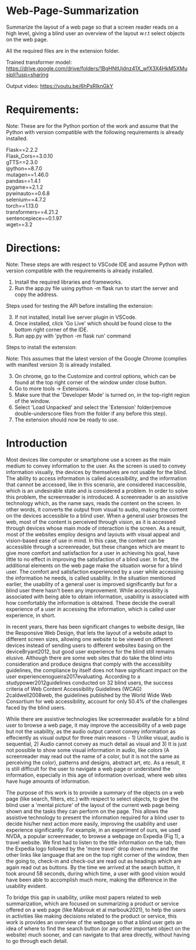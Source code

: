 # Web-Page-Summarization
Summarize the layout of a web page so that a screen reader reads on a high level, giving a blind user an overview of the layout w.r.t select objects on the web page.

All the required files are in the extension folder.

Trained transformer model: https://drive.google.com/drive/folders/1BgHNtUjdnz41X_wfX3X4HkM5XMusjpli?usp=sharing

Output video: https://youtu.be/6hPsRIknGkY


# Requirements:
Note: These are for the Python portion of the work and assume that the Python with version compatible with the following requirements is already installed.

Flask==2.2.2<br />
Flask_Cors==3.0.10<br />
gTTS==2.3.0<br />
ipython==8.7.0<br />
mutagen==1.46.0<br />
pandas==1.4.1<br />
pygame==2.1.2<br />
pywinauto==0.6.8<br />
selenium==4.7.2<br />
torch==1.13.0<br />
transformers==4.21.2<br />
sentencepiece==0.1.97<br />
wget==3.2<br />

# Directions:
Note: These steps are with respect to VSCode IDE and assume Python with version compatible with the requirements is already installed.


1) Install the required libraries and frameworks.
2) Run the app.py file using python -m flask run to start the server and copy the address.


Steps used for testing the API before installing the extension:

3) If not installed, install live server plugin in VSCode.
4) Once installed, click 'Go Live' which should be found close to the bottom right corner of the IDE.
5) Run app.py with 'python -m flask run' command

Steps to install the extension:

Note: This assumes that the latest version of the Google Chrome (complies with manifest version 3) is already installed.

3) On chrome, go to the Customize and control options, which can be found at the top right corner of the window under close button.
4) Go to more tools -> Extensions.
5) Make sure that the 'Developer Mode' is turned on, in the top-right region of the window.
6) Select 'Load Unpacked' and select the 'Extension' folder(remove double-underscore files from the folder if any before this step).
7) The extension should now be ready to use.

# Introduction

Most devices like computer or smartphone use a screen as the main medium to convey information to the user. As the screen is used to convey information visually, the devices by themselves are not usable for the blind. The ability to access information is called accessibility, and the information that cannot be accessed, like in this scenario, are considered inaccessible, which is an undesirable state and is considered a problem. In order to solve this problem, the screenreader is introduced. A screenreader is an assistive technology which, as the name says, reads the content on the screen. In other words, it converts the output from visual to audio, making the content on the devices accessible to a blind user.
When a general user browses the web, most of the content is perceived through vision, as it is accessed through devices whose main mode of interaction is the screen. As a result, most of the websites employ designs and layouts with visual appeal and  vision-based ease of use in mind. In this case, the content can be accessible through a screenreader, but these changes which are meant to give more comfort and satisfaction for a user in achieving his goal, have little to no effect in improving the satisfaction of a blind user. In fact, the additional elements on the web page make the situation worse for a blind user. The comfort and satisfaction experienced by a user while accessing the information he needs, is called usability. In the situation mentioned earlier, the usability of a general user is improved significantly but for a blind user there hasn't been any improvement. While accessiblity is associated with being able to obtain information, usability is associated with how comfortably the information is obtained. These decide the overall experience of a user in accessing the information, which is called user experience, in short.

In recent years, there has been significant changes to website design, like the Responsive Web Design, that lets the layout of a website adapt to different screen sizes, allowing one website to be viewed on different devices instead of sending users to different websites basing on the deviceBryant2012, but good user experience for the blind still remains elusive. Although there are some web sites that do take the blind into consideration and produce designs that comply with the accessiblity guidelines, the compliance by itself does not have significant impact on the user experiencenogueira2017evaluating. According to a studypower2012guidelines conducted on 32 blind users, the success criteria of Web Content Accessibility Guidelines (WCAG) 2caldwell2008web, the guidelines published by the World Wide Web Consortium for web accessibility, account for only 50.4\% of the challenges faced by the blind users.

While there are assistive technologies like screenreader available for a blind user to browse a web page, it may improve the accessibility of a web page but not the usability, as the audio output cannot convey information as effeciently as visual output for three main reasons - 1) Unlike visual, audio is sequential, 2) Audio cannot convey as much detail as visual and 3) It is just not possible to show some visual information in audio, like colors (A screenreader may read out the name of a color, but it is not the same as perceiving the color), patterns and designs, abstract art, etc. As a result, it is still difficult for the user to navigate a web page or understand the information, especially in this age of information overload, where web sites have huge amounts of information.

The purpose of this work is to provide a summary of the objects on a web page (like search, filters, etc.) with respect to select objects, to give the blind user a 'mental picture' of the layout of the current web page being shown and the tasks they can perform on the page.  This allows the assistive technology to present the information required for a blind user to decide his/her next action more easily, improving the usability and user experience significantly. For example, in an experiment of ours, we used NVDA, a popular screenreader, to browse a webpage on Expedia (Fig 1), a travel website. We first had to listen to the title information on the tab, then the Expedia logo followed by the 'more travel' drop down menu and the other links like language that are on the top right corner of the window, then the going to, check-in and check-out are read out as headings which are again read out as buttons. By the time we arrived at the search button, it took around 58 seconds, during which time, a user with good vision would have been able to accomplish much more, making the difference in the usability evident.

To bridge this gap in usability, unlike most papers related to web summarization, which are focused on summarizing a product or service offered on a web page (like Mabrouk et al marbouk2021), to help the users in activities like making decisions related to the product or service, this work is provides an overview of the webpage so that a blind user gets an idea of where to find the search button (or any other important object on the website) much sooner, and can navigate to that area directly, without having to go through each detail.

